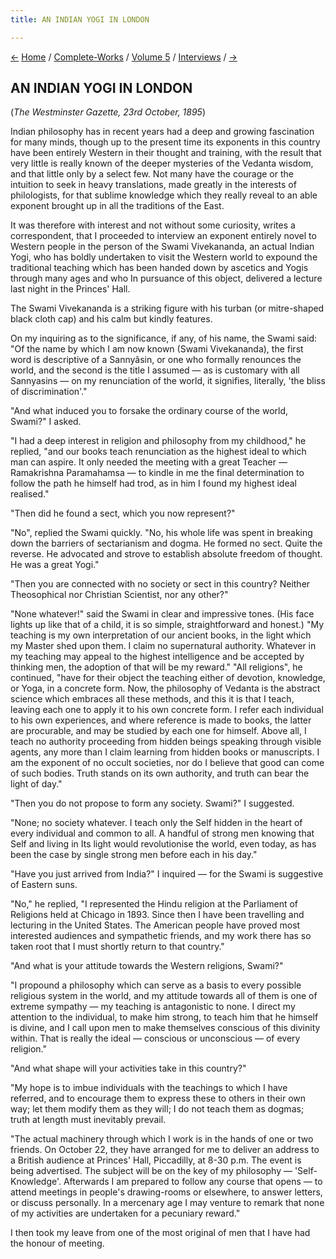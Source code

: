```yaml
---
title: AN INDIAN YOGI IN LONDON

---
```

<div>

[←](miracles.htm) [Home](../../../index.htm) /
[Complete-Works](../../complete_works.htm) / [Volume
5](../volume_5_contents.htm) / [Interviews](interviews_contents.htm)
/ [→](indias_mission.htm)

  

## AN INDIAN YOGI IN LONDON

(*The Westminster Gazette, 23rd October, 1895*)

Indian philosophy has in recent years had a deep and growing fascination
for many minds, though up to the present time its exponents in this
country have been entirely Western in their thought and training, with
the result that very little is really known of the deeper mysteries of
the Vedanta wisdom, and that little only by a select few. Not many have
the courage or the intuition to seek in heavy translations, made greatly
in the interests of philologists, for that sublime knowledge which they
really reveal to an able exponent brought up in all the traditions of
the East.

It was therefore with interest and not without some curiosity, writes a
correspondent, that I proceeded to interview an exponent entirely novel
to Western people in the person of the Swami Vivekananda, an actual
Indian Yogi, who has boldly undertaken to visit the Western world to
expound the traditional teaching which has been handed down by ascetics
and Yogis through many ages and who In pursuance of this object,
delivered a lecture last night in the Princes' Hall.

The Swami Vivekananda is a striking figure with his turban (or
mitre-shaped black cloth cap) and his calm but kindly features.

On my inquiring as to the significance, if any, of his name, the Swami
said: "Of the name by which I am now known (Swami Vivekananda), the
first word is descriptive of a Sannyâsin, or one who formally renounces
the world, and the second is the title I assumed — as is customary with
all Sannyasins — on my renunciation of the world, it signifies,
literally, 'the bliss of discrimination'."

"And what induced you to forsake the ordinary course of the world,
Swami?" I asked.

"I had a deep interest in religion and philosophy from my childhood," he
replied, "and our books teach renunciation as the highest ideal to which
man can aspire. It only needed the meeting with a great Teacher —
Ramakrishna Paramahamsa — to kindle in me the final determination to
follow the path he himself had trod, as in him I found my highest ideal
realised."

"Then did he found a sect, which you now represent?"

"No", replied the Swami quickly. "No, his whole life was spent in
breaking down the barriers of sectarianism and dogma. He formed no sect.
Quite the reverse. He advocated and strove to establish absolute freedom
of thought. He was a great Yogi."

"Then you are connected with no society or sect in this country? Neither
Theosophical nor Christian Scientist, nor any other?"

"None whatever!" said the Swami in clear and impressive tones. (His face
lights up like that of a child, it is so simple, straightforward and
honest.) "My teaching is my own interpretation of our ancient books, in
the light which my Master shed upon them. I claim no supernatural
authority. Whatever in my teaching may appeal to the highest
intelligence and be accepted by thinking men, the adoption of that will
be my reward." "All religions", he continued, "have for their object the
teaching either of devotion, knowledge, or Yoga, in a concrete form.
Now, the philosophy of Vedanta is the abstract science which embraces
all these methods, and this it is that I teach, leaving each one to
apply it to his own concrete form. I refer each individual to his own
experiences, and where reference is made to books, the latter are
procurable, and may be studied by each one for himself. Above all, I
teach no authority proceeding from hidden beings speaking through
visible agents, any more than I claim learning from hidden books or
manuscripts. I am the exponent of no occult societies, nor do I believe
that good can come of such bodies. Truth stands on its own authority,
and truth can bear the light of day."

"Then you do not propose to form any society. Swami?" I suggested.

"None; no society whatever. I teach only the Self hidden in the heart of
every individual and common to all. A handful of strong men knowing that
Self and living in Its light would revolutionise the world, even today,
as has been the case by single strong men before each in his day."

"Have you just arrived from India?" I inquired — for the Swami is
suggestive of Eastern suns.

"No," he replied, "I represented the Hindu religion at the Parliament of
Religions held at Chicago in 1893. Since then I have been travelling and
lecturing in the United States. The American people have proved most
interested audiences and sympathetic friends, and my work there has so
taken root that I must shortly return to that country."

"And what is your attitude towards the Western religions, Swami?"

"I propound a philosophy which can serve as a basis to every possible
religious system in the world, and my attitude towards all of them is
one of extreme sympathy — my teaching is antagonistic to none. I direct
my attention to the individual, to make him strong, to teach him that he
himself is divine, and I call upon men to make themselves conscious of
this divinity within. That is really the ideal — conscious or
unconscious — of every religion."

"And what shape will your activities take in this country?"

"My hope is to imbue individuals with the teachings to which I have
referred, and to encourage them to express these to others in their own
way; let them modify them as they will; I do not teach them as dogmas;
truth at length must inevitably prevail.

"The actual machinery through which I work is in the hands of one or two
friends. On October 22, they have arranged for me to deliver an address
to a British audience at Princes' Hall, Piccadilly, at 8-30 p.m. The
event is being advertised. The subject will be on the key of my
philosophy — 'Self-Knowledge'. Afterwards I am prepared to follow any
course that opens — to attend meetings in people's drawing-rooms or
elsewhere, to answer letters, or discuss personally. In a mercenary age
I may venture to remark that none of my activities are undertaken for a
pecuniary reward."

I then took my leave from one of the most original of men that I have
had the honour of meeting.

</div>
